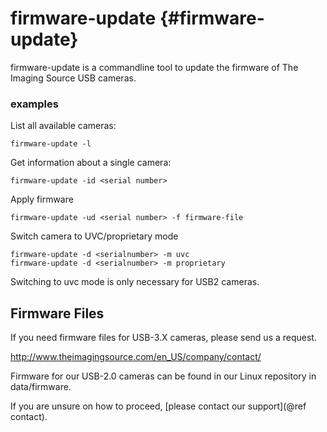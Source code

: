 # firmware-update {#firmware-update}

firmware-update is a commandline tool to update the firmware of The Imaging Source USB cameras. 

### examples

List all available cameras:
```
firmware-update -l
```

Get information about a single camera:
```
firmware-update -id <serial number>
```

Apply firmware
```
firmware-update -ud <serial number> -f firmware-file
```

Switch camera to UVC/proprietary mode
```
firmware-update -d <serialnumber> -m uvc
firmware-update -d <serialnumber> -m proprietary
```

Switching to uvc mode is only necessary for USB2 cameras. 

## Firmware Files

If you need firmware files for USB-3.X cameras, please send us a request.

http://www.theimagingsource.com/en_US/company/contact/

Firmware for our USB-2.0 cameras can be found in our Linux repository in data/firmware.

If you are unsure on how to proceed, [please contact our support](@ref contact).
